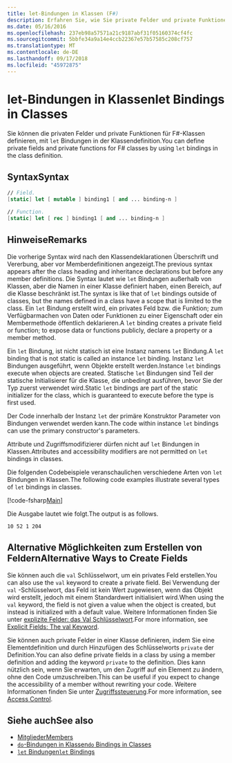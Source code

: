 ```yaml
---
title: let-Bindungen in Klassen (F#)
description: Erfahren Sie, wie Sie private Felder und private Funktionen für F#-Klassen definieren, mit "let"-Bindungen in der Klassendefinition.
ms.date: 05/16/2016
ms.openlocfilehash: 237eb98a57571a21c9187abf31f05160374cf4fc
ms.sourcegitcommit: 5bbfe34a9a14e4ccb22367e57b57585c208cf757
ms.translationtype: MT
ms.contentlocale: de-DE
ms.lasthandoff: 09/17/2018
ms.locfileid: "45972875"
---
```

# <a name="let-bindings-in-classes"></a><span data-ttu-id="db54a-103">let-Bindungen in Klassen</span><span class="sxs-lookup"><span data-stu-id="db54a-103">let Bindings in Classes</span></span>

<span data-ttu-id="db54a-104">Sie können die privaten Felder und private Funktionen für F#-Klassen definieren, mit `let` Bindungen in der Klassendefinition.</span><span class="sxs-lookup"><span data-stu-id="db54a-104">You can define private fields and private functions for F# classes by using `let` bindings in the class definition.</span></span>

## <a name="syntax"></a><span data-ttu-id="db54a-105">Syntax</span><span class="sxs-lookup"><span data-stu-id="db54a-105">Syntax</span></span>

```fsharp
// Field.
[static] let [ mutable ] binding1 [ and ... binding-n ]

// Function.
[static] let [ rec ] binding1 [ and ... binding-n ]
```

## <a name="remarks"></a><span data-ttu-id="db54a-106">Hinweise</span><span class="sxs-lookup"><span data-stu-id="db54a-106">Remarks</span></span>

<span data-ttu-id="db54a-107">Die vorherige Syntax wird nach den Klassendeklarationen Überschrift und Vererbung, aber vor Memberdefinitionen angezeigt.</span><span class="sxs-lookup"><span data-stu-id="db54a-107">The previous syntax appears after the class heading and inheritance declarations but before any member definitions.</span></span> <span data-ttu-id="db54a-108">Die Syntax lautet wie `let` Bindungen außerhalb von Klassen, aber die Namen in einer Klasse definiert haben, einen Bereich, auf die Klasse beschränkt ist.</span><span class="sxs-lookup"><span data-stu-id="db54a-108">The syntax is like that of `let` bindings outside of classes, but the names defined in a class have a scope that is limited to the class.</span></span> <span data-ttu-id="db54a-109">Ein `let` Bindung erstellt wird, ein privates Feld bzw. die Funktion; zum Verfügbarmachen von Daten oder Funktionen zu einer Eigenschaft oder ein Membermethode öffentlich deklarieren.</span><span class="sxs-lookup"><span data-stu-id="db54a-109">A `let` binding creates a private field or function; to expose data or functions publicly, declare a property or a member method.</span></span>

<span data-ttu-id="db54a-110">Ein `let` Bindung, ist nicht statisch ist eine Instanz namens `let` Bindung.</span><span class="sxs-lookup"><span data-stu-id="db54a-110">A `let` binding that is not static is called an instance `let` binding.</span></span> <span data-ttu-id="db54a-111">Instanz `let` Bindungen ausgeführt, wenn Objekte erstellt werden.</span><span class="sxs-lookup"><span data-stu-id="db54a-111">Instance `let` bindings execute when objects are created.</span></span> <span data-ttu-id="db54a-112">Statische `let` Bindungen sind Teil der statische Initialisierer für die Klasse, die unbedingt ausführen, bevor Sie der Typ zuerst verwendet wird.</span><span class="sxs-lookup"><span data-stu-id="db54a-112">Static `let` bindings are part of the static initializer for the class, which is guaranteed to execute before the type is first used.</span></span>

<span data-ttu-id="db54a-113">Der Code innerhalb der Instanz `let` der primäre Konstruktor Parameter von Bindungen verwendet werden kann.</span><span class="sxs-lookup"><span data-stu-id="db54a-113">The code within instance `let` bindings can use the primary constructor's parameters.</span></span>

<span data-ttu-id="db54a-114">Attribute und Zugriffsmodifizierer dürfen nicht auf `let` Bindungen in Klassen.</span><span class="sxs-lookup"><span data-stu-id="db54a-114">Attributes and accessibility modifiers are not permitted on `let` bindings in classes.</span></span>

<span data-ttu-id="db54a-115">Die folgenden Codebeispiele veranschaulichen verschiedene Arten von `let` Bindungen in Klassen.</span><span class="sxs-lookup"><span data-stu-id="db54a-115">The following code examples illustrate several types of `let` bindings in classes.</span></span>

[!code-fsharp[Main](../../../../samples/snippets/fsharp/lang-ref-1/snippet3001.fs)]

<span data-ttu-id="db54a-116">Die Ausgabe lautet wie folgt.</span><span class="sxs-lookup"><span data-stu-id="db54a-116">The output is as follows.</span></span>

```
10 52 1 204
```

## <a name="alternative-ways-to-create-fields"></a><span data-ttu-id="db54a-117">Alternative Möglichkeiten zum Erstellen von Feldern</span><span class="sxs-lookup"><span data-stu-id="db54a-117">Alternative Ways to Create Fields</span></span>

<span data-ttu-id="db54a-118">Sie können auch die `val` Schlüsselwort, um ein privates Feld erstellen.</span><span class="sxs-lookup"><span data-stu-id="db54a-118">You can also use the `val` keyword to create a private field.</span></span> <span data-ttu-id="db54a-119">Bei Verwendung der `val` -Schlüsselwort, das Feld ist kein Wert zugewiesen, wenn das Objekt wird erstellt, jedoch mit einem Standardwert initialisiert wird.</span><span class="sxs-lookup"><span data-stu-id="db54a-119">When using the `val` keyword, the field is not given a value when the object is created, but instead is initialized with a default value.</span></span> <span data-ttu-id="db54a-120">Weitere Informationen finden Sie unter [explizite Felder: das Val Schlüsselwort](explicit-fields-the-val-keyword.md).</span><span class="sxs-lookup"><span data-stu-id="db54a-120">For more information, see [Explicit Fields: The val Keyword](explicit-fields-the-val-keyword.md).</span></span>

<span data-ttu-id="db54a-121">Sie können auch private Felder in einer Klasse definieren, indem Sie eine Elementdefinition und durch Hinzufügen des Schlüsselworts `private` der Definition.</span><span class="sxs-lookup"><span data-stu-id="db54a-121">You can also define private fields in a class by using a member definition and adding the keyword `private` to the definition.</span></span> <span data-ttu-id="db54a-122">Dies kann nützlich sein, wenn Sie erwarten, um den Zugriff auf ein Element zu ändern, ohne den Code umzuschreiben.</span><span class="sxs-lookup"><span data-stu-id="db54a-122">This can be useful if you expect to change the accessibility of a member without rewriting your code.</span></span> <span data-ttu-id="db54a-123">Weitere Informationen finden Sie unter [Zugriffssteuerung](../access-control.md).</span><span class="sxs-lookup"><span data-stu-id="db54a-123">For more information, see [Access Control](../access-control.md).</span></span>

## <a name="see-also"></a><span data-ttu-id="db54a-124">Siehe auch</span><span class="sxs-lookup"><span data-stu-id="db54a-124">See also</span></span>

- [<span data-ttu-id="db54a-125">Mitglieder</span><span class="sxs-lookup"><span data-stu-id="db54a-125">Members</span></span>](index.md)
- [<span data-ttu-id="db54a-126">`do`-Bindungen in Klassen</span><span class="sxs-lookup"><span data-stu-id="db54a-126">`do` Bindings in Classes</span></span>](do-bindings-in-classes.md)
- [<span data-ttu-id="db54a-127">`let` Bindungen</span><span class="sxs-lookup"><span data-stu-id="db54a-127">`let` Bindings</span></span>](../functions/let-bindings.md)
